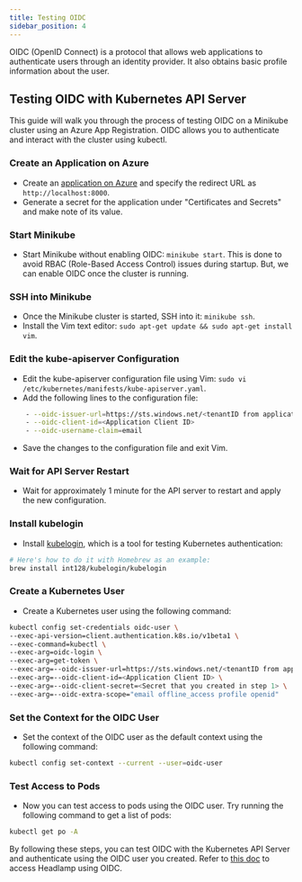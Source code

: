 ```yaml
---
title: Testing OIDC
sidebar_position: 4
---
```


OIDC (OpenID Connect) is a protocol that allows web applications to authenticate users through an identity provider. It also obtains basic profile information about the user.

## Testing OIDC with Kubernetes API Server

This guide will walk you through the process of testing OIDC on a Minikube cluster using an Azure App Registration. OIDC allows you to authenticate and interact with the cluster using kubectl.

### Create an Application on Azure

- Create an [application on Azure](https://learn.microsoft.com/en-us/azure/active-directory/develop/quickstart-register-app) and specify the redirect URL as `http://localhost:8000`.
- Generate a secret for the application under "Certificates and Secrets" and make note of its value.

### Start Minikube

- Start Minikube without enabling OIDC: `minikube start`. This is done to avoid RBAC (Role-Based Access Control) issues during startup. But, we can enable OIDC once the cluster is running.

### SSH into Minikube

- Once the Minikube cluster is started, SSH into it: `minikube ssh`.
- Install the Vim text editor: `sudo apt-get update && sudo apt-get install vim`.

### Edit the kube-apiserver Configuration

- Edit the kube-apiserver configuration file using Vim: `sudo vi /etc/kubernetes/manifests/kube-apiserver.yaml`.
- Add the following lines to the configuration file:

```bash
    - --oidc-issuer-url=https://sts.windows.net/<tenantID from application>/
    - --oidc-client-id=<Application Client ID>
    - --oidc-username-claim=email
```

- Save the changes to the configuration file and exit Vim.

### Wait for API Server Restart

- Wait for approximately 1 minute for the API server to restart and apply the new configuration.

### Install kubelogin

- Install [kubelogin](https://github.com/int128/kubelogin), which is a tool for testing Kubernetes authentication:

```bash
# Here's how to do it with Homebrew as an example:
brew install int128/kubelogin/kubelogin
```

### Create a Kubernetes User

- Create a Kubernetes user using the following command:

```bash
kubectl config set-credentials oidc-user \
--exec-api-version=client.authentication.k8s.io/v1beta1 \
--exec-command=kubectl \
--exec-arg=oidc-login \
--exec-arg=get-token \
--exec-arg=--oidc-issuer-url=https://sts.windows.net/<tenantID from application>/ \
--exec-arg=--oidc-client-id=<Application Client ID> \
--exec-arg=--oidc-client-secret=<Secret that you created in step 1> \
--exec-arg=--oidc-extra-scope="email offline_access profile openid"
```

### Set the Context for the OIDC User

- Set the context of the OIDC user as the default context using the following command:

```bash
kubectl config set-context --current --user=oidc-user
```

### Test Access to Pods

- Now you can test access to pods using the OIDC user. Try running the following command to get a list of pods:

```bash
kubectl get po -A
```

By following these steps, you can test OIDC with the Kubernetes API Server and authenticate using the OIDC user you created. Refer to [this doc](../installation/in-cluster/oidc.md) to access Headlamp using OIDC.
